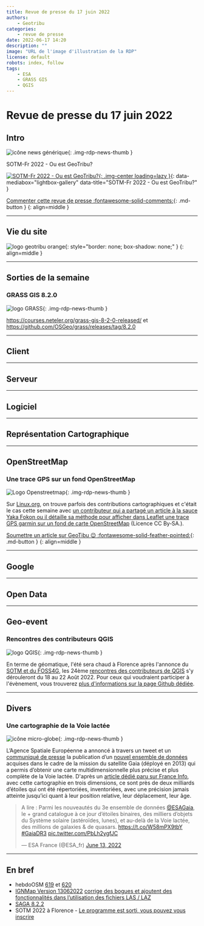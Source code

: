 ```yaml
---
title: Revue de presse du 17 juin 2022
authors:
    - Geotribu
categories:
    - revue de presse
date: 2022-06-17 14:20
description: ""
image: "URL de l'image d'illustration de la RDP"
license: default
robots: index, follow
tags:
    - ESA
    - GRASS GIS
    - QGIS
---
```


# Revue de presse du 17 juin 2022

## Intro

![icône news générique](https://cdn.geotribu.fr/img/internal/icons-rdp-news/news.png "icône news générique"){: .img-rdp-news-thumb }

SOTM-Fr 2022 - Ou est GeoTribu?

[![SOTM-Fr 2022 - Ou est GeoTribu?](https://cdn.geotribu.fr/img/articles-blog-rdp/evenement/2022_SOTM2022_FR_photo.jpeg "SOTM-Fr 2022 - Ou est GeoTribu?"){: .img-center loading=lazy }](https://cdn.geotribu.fr/img/articles-blog-rdp/evenement/2022_SOTM2022_FR_photo.jpeg "SOTM-Fr 2022 - Ou est GeoTribu?"){: data-mediabox="lightbox-gallery" data-title="SOTM-Fr 2022 - Ou est GeoTribu?" }

[Commenter cette revue de presse :fontawesome-solid-comments:](#__comments){: .md-button }
{: align=middle }

----

## Vie du site

![logo geotribu orange](https://cdn.geotribu.fr/img/internal/charte/geotribu_logo_rectangle_384x80.png "logo geotribu orange"){: style="border: none; box-shadow: none;" }
{: align=middle }

----

## Sorties de la semaine

### GRASS GIS 8.2.0

![logo GRASS](https://cdn.geotribu.fr/img/logos-icones/logiciels_librairies/grass.png "logo GRASS"){: .img-rdp-news-thumb }

<https://courses.neteler.org/grass-gis-8-2-0-released/> et <https://github.com/OSGeo/grass/releases/tag/8.2.0>

----

## Client

----

## Serveur

----

## Logiciel

----

## Représentation Cartographique

----

## OpenStreetMap

### Une trace GPS sur un fond OpenStreetMap

![Logo Openstreetmap](https://cdn.geotribu.fr/img/logos-icones/OpenStreetMap/Openstreetmap.png "Openstreetmap"){: .img-rdp-news-thumb }

Sur [Linux.org](https://linuxfr.org), on trouve parfois des contributions cartographiques et c'était le cas cette semaine avec [un contributeur qui a partagé un article à la sauce Yaka Fokon ou il détaille sa méthode pour afficher dans Leaflet une trace GPS garmin sur un fond de carte OpenStreetMap](https://linuxfr.org/users/purplepsycho/journaux/openstreetmap-et-gps-garmin) (Licence CC By‑SA.).

[Soumettre un article sur GeoTibu :wink: :fontawesome-solid-feather-pointed:](/contribuer/articles/workflow/){: .md-button }
{: align=middle }

----

## Google

----

## Open Data

----

## Geo-event

### Rencontres des contributeurs QGIS

![logo QGIS](https://cdn.geotribu.fr/img/logos-icones/logiciels_librairies/qgis.png "logo QGIS"){: .img-rdp-news-thumb }

En terme de géomatique, l'été sera chaud à Florence après l'annonce du [SOTM et du FOSS4G](/rdp/2022/rdp_2022-02-18/?h=florence#state-of-the-map-et-foss4g-2022-florence-it), les 24ème [rencontres des contributeurs de QGIS](https://www.osgeo.org/events/qgis-contributors-meeting/) s'y dérouleront du 18 au 22 Août 2022. Pour ceux qui voudraient participer à l'évènement, vous trouverez [plus d'informations sur la page Github dédiée](https://github.com/qgis/QGIS/wiki/24th-Contributors-Meeting-in-Firenze).

----

## Divers

### Une cartographie de la Voie lactée

![icône micro-globe](https://cdn.geotribu.fr/img/logos-icones/divers/microworld.png "icône micro-globe"){: .img-rdp-news-thumb }

L’Agence Spatiale Européenne a annoncé à travers un tweet et un [communiqué de presse](https://www.esa.int/Newsroom/Press_Releases/Gaia_voit_d_etranges_etoiles_dans_l_etude_la_plus_detaillee_sur_la_Voie_lactee_a_ce_jour) la publication d’un [nouvel ensemble de données](https://gea.esac.esa.int/archive/) acquises dans le cadre de la mission du satellite Gaia (déployé en 2013) qui a permis d’obtenir une carte multidimensionnelle plus précise et plus complète de la Voie lactée. D'après un [article dédié paru sur France Info](https://www.francetvinfo.fr/sciences/astronomie/espace-le-satellite-gaia-devoile-une-cartographie-de-la-voie-lactee-la-plus-precise-jamais-realisee_5195353.html), avec cette cartographie en trois dimensions, ce sont près de deux milliards d’étoiles qui ont été répertoriées, inventoriées, avec une précision jamais atteinte jusqu’ici quant à leur position relative, leur déplacement, leur âge.

<blockquote class="twitter-tweet tw-align-center"><p lang="fr" dir="ltr">A lire : Parmi les nouveautés du 3e ensemble de données <a href="https://twitter.com/ESAGaia?ref_src=twsrc%5Etfw">@ESAGaia</a>, le + grand catalogue à ce jour d’étoiles binaires, des milliers d’objets du Système solaire (astéroïdes, lunes), et au-delà de la Voie lactée, des millions de galaxies &amp; de quasars. <a href="https://t.co/W58mPX9tbY">https://t.co/W58mPX9tbY</a> <a href="https://twitter.com/hashtag/GaiaDR3?src=hash&amp;ref_src=twsrc%5Etfw">#GaiaDR3</a> <a href="https://t.co/PbLh2ygfJC">pic.twitter.com/PbLh2ygfJC</a></p>&mdash; ESA France (@ESA_fr) <a href="https://twitter.com/ESA_fr/status/1536261412066144258?ref_src=twsrc%5Etfw">June 13, 2022</a></blockquote>

----

## En bref

- hebdoOSM [619](https://weeklyosm.eu/fr/archives/15627) et [620](https://weeklyosm.eu/fr/archives/15651)
- [IGNMap Version 13062022](http://ignmap.ign.fr/spip.php?article99) [corrige des bogues et ajoutent des fonctionnalités dans l’utilisation des fichiers LAS / LAZ](http://ignmap.ign.fr/spip.php?article98)
- [SAGA 8.2.2](https://sourceforge.net/p/saga-gis/news/2022/06/saga-822-released/)
- SOTM 2022 à Florence - [Le programme est sorti, vous pouvez vous inscrire](https://blog.openstreetmap.org/2022/06/07/announcing-sotm-2022-tickets-and-program/)
